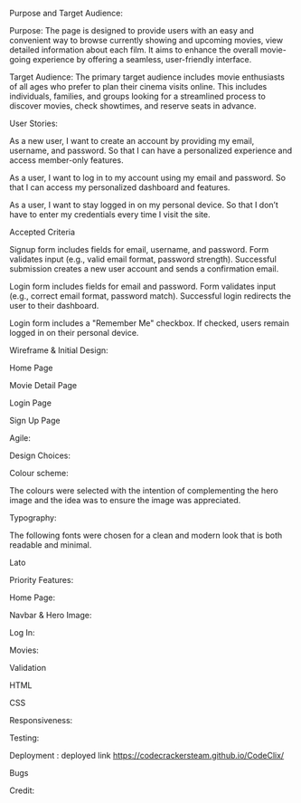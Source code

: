 Purpose and Target Audience:

Purpose: The page is designed to provide users with an easy and convenient way to browse currently showing and upcoming movies, view detailed information about each film. It aims to enhance the overall movie-going experience by offering a seamless, user-friendly interface.

Target Audience: The primary target audience includes movie enthusiasts of all ages who prefer to plan their cinema visits online. This includes individuals, families, and groups looking for a streamlined process to discover movies, check showtimes, and reserve seats in advance.



User Stories:

As a new user, I want to create an account by providing my email, username, and password.
So that I can have a personalized experience and access member-only features.

As a user, I want to log in to my account using my email and password.
So that I can access my personalized dashboard and features.

As a user, I want to stay logged in on my personal device.
So that I don’t have to enter my credentials every time I visit the site.


Accepted Criteria

Signup form includes fields for email, username, and password.
Form validates input (e.g., valid email format, password strength).
Successful submission creates a new user account and sends a confirmation email.

Login form includes fields for email and password.
Form validates input (e.g., correct email format, password match).
Successful login redirects the user to their dashboard.

Login form includes a "Remember Me" checkbox.
If checked, users remain logged in on their personal device.


Wireframe & Initial Design:

Home Page


Movie Detail Page


Login Page


Sign Up Page


Agile:




Design Choices:

Colour scheme:



The colours were selected with the intention of complementing the hero image and the idea was to ensure the image was appreciated.

Typography:

The following fonts were chosen for a clean and modern look that is both readable and minimal.

Lato


Priority Features:

Home Page:

Navbar & Hero Image:

Log In:



Movies:


Validation

HTML


CSS


Responsiveness:

Testing:


Deployment :
deployed link
https://codecrackersteam.github.io/CodeClix/


Bugs



Credit:

